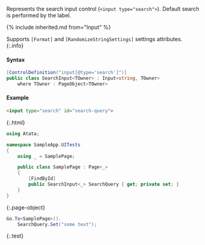 Represents the search input control (`<input type="search">`).
Default search is performed by the label.

{% include inherited.md from="Input" %}

Supports `[Format]` and `[RandomizeStringSettings]` settings attributes.
{:.info}

#### Syntax

```cs
[ControlDefinition("input[@type='search']")]
public class SearchInput<TOwner> : Input<string, TOwner>
    where TOwner : PageObject<TOwner>
```

#### Example

```html
<input type="search" id="search-query">
```
{:.html}

```cs
using Atata;

namespace SampleApp.UITests
{
    using _ = SamplePage;

    public class SamplePage : Page<_>
    {
        [FindById]
        public SearchInput<_> SearchQuery { get; private set; }
    }
}
```
{:.page-object}

```cs
Go.To<SamplePage>().
    SearchQuery.Set("some text");
```
{:.test}